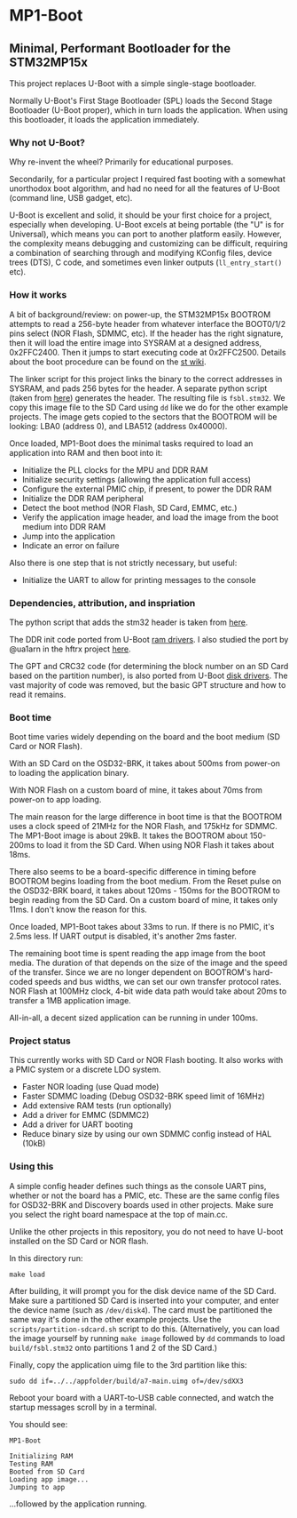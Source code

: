 # MP1-Boot 

## Minimal, Performant Bootloader for the STM32MP15x

This project replaces U-Boot with a simple single-stage bootloader.

Normally U-Boot's First Stage Bootloader (SPL) loads the Second Stage
Bootloader (U-Boot proper), which in turn loads the application. When using
this bootloader, it loads the application immediately.

### Why not U-Boot?

Why re-invent the wheel? Primarily for educational purposes.

Secondarily, for a particular project I required fast booting with a somewhat
unorthodox boot algorithm, and had no need for all the features of U-Boot
(command line, USB gadget, etc).

U-Boot is excellent and solid, it should be your first choice for a project,
especially when developing. U-Boot excels at being portable (the "U" is for
Universal), which means you can port to another platform easily. However, the
complexity means debugging and customizing can be difficult, requiring a
combination of searching through and modifying KConfig files, device trees
(DTS), C code, and sometimes even linker outputs (`ll_entry_start()` etc).

### How it works

A bit of background/review: on power-up, the STM32MP15x BOOTROM attempts to
read a 256-byte header from whatever interface the BOOT0/1/2 pins select (NOR
Flash, SDMMC, etc). If the header has the right signature, then it will load
the entire image into SYSRAM at a designed address, 0x2FFC2400. Then it jumps
to start executing code at 0x2FFC2500. Details about the boot procedure can be
found on the [st
wiki](https://wiki.st.com/stm32mpu/wiki/STM32_MPU_ROM_code_overview).

The linker script for this project links the binary to the correct addresses in
SYSRAM, and pads 256 bytes for the header. A separate python script (taken from
[here](https://github.com/WerWolv/STM32MP1OS)) generates the header. The resulting
file is `fsbl.stm32`. We copy this image file to the SD Card using `dd` like we
do for the other example projects. The image gets copied to the sectors that
the BOOTROM will be looking: LBA0 (address 0), and LBA512 (address 0x40000).

Once loaded, MP1-Boot does the minimal tasks required to load an application into
RAM and then boot into it:

  - Initialize the PLL clocks for the MPU and DDR RAM
  - Initialize security settings (allowing the application full access)
  - Configure the external PMIC chip, if present, to power the DDR RAM
  - Initialize the DDR RAM peripheral
  - Detect the boot method (NOR Flash, SD Card, EMMC, etc.)
  - Verify the application image header, and load the image from the boot
	medium into DDR RAM
  - Jump into the application 
  - Indicate an error on failure

Also there is one step that is not strictly necessary, but useful:

  - Initialize the UART to allow for printing messages to the console

### Dependencies, attribution, and inspriation

The python script that adds the stm32 header is taken from
[here](https://github.com/WerWolv/STM32MP1OS/blob/master/fsbl/fix_header.py).

The DDR init code ported from U-Boot [ram
drivers](https://github.com/u-boot/u-boot/tree/master/drivers/ram/stm32mp1). I
also studied the port by @ua1arn in the hftrx project
[here](https://github.com/ua1arn/hftrx/blob/master/src/sdram/sdram.c).

The GPT and CRC32 code (for determining the block number on an SD Card based on
the partition number), is also ported from U-Boot
[disk drivers](https://github.com/u-boot/u-boot/blob/master/disk/part_efi.c).
The vast majority of code was removed, but the basic GPT structure and how to
read it remains.


### Boot time

Boot time varies widely depending on the board and the boot medium (SD Card or
NOR Flash).

With an SD Card on the OSD32-BRK, it takes about 500ms from power-on to loading
the application binary.

With NOR Flash on a custom board of mine, it takes about 70ms from power-on to
app loading. 

The main reason for the large difference in boot time is that the BOOTROM uses
a clock speed of 21MHz for the NOR Flash, and 175kHz for SDMMC.
The MP1-Boot image is about 29kB. It takes the BOOTROM about 150-200ms to load it from
the SD Card. When using NOR Flash it takes about 18ms.

There also seems to be a board-specific difference in timing before BOOTROM
begins loading from the boot medium. From the Reset pulse on the OSD32-BRK
board, it takes about 120ms - 150ms for the BOOTROM to begin reading from the
SD Card. On a custom board of mine, it takes only 11ms. I don't know the reason
for this.

Once loaded, MP1-Boot takes about 33ms to run. If there is no PMIC, it's 2.5ms
less. If UART output is disabled, it's another 2ms faster.

The remaining boot time is spent reading the app image from the boot media. The
duration of that depends on the size of the image and the speed of the
transfer. Since we are no longer dependent on BOOTROM's hard-coded speeds and bus
widths, we can set our own transfer protocol rates. NOR Flash at 100MHz clock,
4-bit wide data path would take about 20ms to transfer a 1MB application image.

All-in-all, a decent sized application can be running in under 100ms. 

### Project status

This currently works with SD Card or NOR Flash booting. It also works with
a PMIC system or a discrete LDO system. 

  * Faster NOR loading (use Quad mode)
  * Faster SDMMC loading (Debug OSD32-BRK speed limit of 16MHz)
  * Add extensive RAM tests (run optionally)
  * Add a driver for EMMC (SDMMC2)
  * Add a driver for UART booting
  * Reduce binary size by using our own SDMMC config instead of HAL (10kB)


### Using this

A simple config header defines such things as the console UART pins, whether or not the
board has a PMIC, etc. These are the same config files for OSD32-BRK and
Discovery boards used in other projects. Make sure you select the right
board namespace at the top of main.cc.

Unlike the other projects in this repository, you do not need to have U-boot
installed on the SD Card or NOR flash.

In this directory run:

```
make load
```

After building, it will prompt you for the disk device name of the SD Card.
Make sure a partitioned SD Card is inserted into your computer, and enter the
device name (such as `/dev/disk4`). The card must be partitioned the same way
it's done in the other example projects. Use the `scripts/partition-sdcard.sh`
script to do this. (Alternatively, you can load the image yourself by running
`make image` followed by `dd` commands to load `build/fsbl.stm32` onto
partitions 1 and 2 of the SD Card.)

Finally, copy the application uimg file to the 3rd partition like this:

```
sudo dd if=../../appfolder/build/a7-main.uimg of=/dev/sdXX3
```

Reboot your board with a UART-to-USB cable connected, and watch the startup
messages scroll by in a terminal.

You should see:

```
MP1-Boot

Initializing RAM
Testing RAM
Booted from SD Card
Loading app image...
Jumping to app 
```

...followed by the application running.



